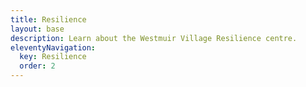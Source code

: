 ```yaml
---
title: Resilience
layout: base
description: Learn about the Westmuir Village Resilience centre.
eleventyNavigation:
  key: Resilience
  order: 2
---
```

